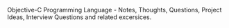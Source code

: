 Objective-C Programming Language - Notes, Thoughts, Questions, Project Ideas, Interview Questions and related excersices. 
